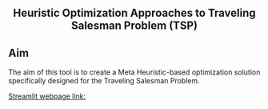 <div align="center">
<h2>
  Heuristic Optimization Approaches to Traveling Salesman Problem (TSP)
</h2>
</div>

## Aim
The aim of this tool is to create a Meta Heuristic-based optimization solution specifically designed for the Traveling Salesman Problem.

[Streamlit webpage link:](https://meta-heuristics-tsp.streamlit.app/)
